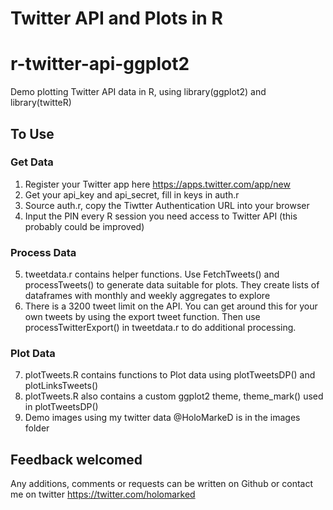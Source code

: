 # Twitter API and Plots in R

r-twitter-api-ggplot2
=====================

Demo plotting Twitter API data in R, using library(ggplot2) and library(twitteR)

## To Use
### Get Data
1. Register your Twitter app here https://apps.twitter.com/app/new
2. Get your api_key and api_secret, fill in keys in auth.r
3. Source auth.r, copy the Tiwtter Authentication URL into your browser
4. Input the PIN every R session you need access to Twitter API (this probably could be improved)

### Process Data
5. tweetdata.r contains helper functions.  Use FetchTweets()  and processTweets() to generate data suitable for plots.  They create lists of dataframes with monthly and weekly aggregates to explore
6. There is a 3200 tweet limit on the API.  You can get around this for your own tweets by using the export tweet function.  Then use processTwitterExport() in tweetdata.r to do additional processing.

### Plot Data
7. plotTweets.R contains functions to Plot data using plotTweetsDP() and plotLinksTweets()
8. plotTweets.R also contains a custom ggplot2 theme, theme_mark() used in plotTweetsDP()
9. Demo images using my twitter data @HoloMarkeD is in the images folder

## Feedback welcomed

Any additions, comments or requests can be written on Github or contact me on twitter https://twitter.com/holomarked

